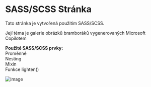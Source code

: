 # SASS/SCSS Stránka

Tato stránka je vytvořená použitím SASS/SCSS.

Její téma je galerie obrázků bramboráků vygenerovaných Microsoft Copilotem

**Použité SASS/SCSS prvky:**\
Proměnné\
Nesting\
Mixin\
Funkce lighten()

![image](https://github.com/trueno86239/Sass-Site/assets/113853471/2642f952-75bb-4399-864a-8e4a604bd71e)
